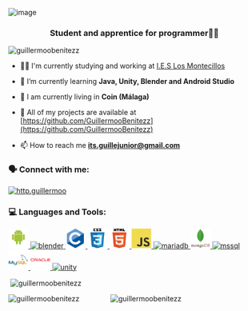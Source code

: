 ![image](https://user-images.githubusercontent.com/102023611/194344290-b6188b5f-806b-424c-be39-26d14b4385f1.png)
<h3 align="center">Student and apprentice for programmer👨‍💻</h3>

<p align="left"> <img src="https://komarev.com/ghpvc/?username=guillermoobenitezz&label=Profile%20views&color=00d9ff&style=plastic" alt="guillermoobenitezz" /> </p>

- 👨‍💻 I'm currently studying and working at [I.E.S Los Montecillos](http://www.ieslosmontecillos.es/wp/)

- 🌱 I’m currently learning **Java, Unity, Blender and Android Studio**

- 📍 I am currently living in **Coin (Málaga)**

- 📂 All of my projects are available at [https://github.com/GuillermooBenitezz](https://github.com/GuillermooBenitezz)

- 📫 How to reach me **its.guillejunior@gmail.com**

<h3 align="left">🗣️ Connect with me:</h3>
<p align="left">
<a href="https://instagram.com/http.guillermoo" target="blank"><img align="center" src="https://raw.githubusercontent.com/rahuldkjain/github-profile-readme-generator/master/src/images/icons/Social/instagram.svg" alt="http.guillermoo" height="30" width="40" /></a>
</p>

<h3 align="left">💻 Languages and Tools:</h3>
<p align="left"> <a href="https://developer.android.com" target="_blank" rel="noreferrer"> <img src="https://raw.githubusercontent.com/devicons/devicon/master/icons/android/android-original-wordmark.svg" alt="android" width="40" height="40"/> </a> <a href="https://www.blender.org/" target="_blank" rel="noreferrer"> <img src="https://download.blender.org/branding/community/blender_community_badge_white.svg" alt="blender" width="40" height="40"/> </a> <a href="https://www.cprogramming.com/" target="_blank" rel="noreferrer"> <img src="https://raw.githubusercontent.com/devicons/devicon/master/icons/c/c-original.svg" alt="c" width="40" height="40"/> </a> <a href="https://www.w3schools.com/css/" target="_blank" rel="noreferrer"> <img src="https://raw.githubusercontent.com/devicons/devicon/master/icons/css3/css3-original-wordmark.svg" alt="css3" width="40" height="40"/> </a> <a href="https://www.w3.org/html/" target="_blank" rel="noreferrer"> <img src="https://raw.githubusercontent.com/devicons/devicon/master/icons/html5/html5-original-wordmark.svg" alt="html5" width="40" height="40"/> </a> <a href="https://developer.mozilla.org/en-US/docs/Web/JavaScript" target="_blank" rel="noreferrer"> <img src="https://raw.githubusercontent.com/devicons/devicon/master/icons/javascript/javascript-original.svg" alt="javascript" width="40" height="40"/> </a> <a href="https://mariadb.org/" target="_blank" rel="noreferrer"> <img src="https://www.vectorlogo.zone/logos/mariadb/mariadb-icon.svg" alt="mariadb" width="40" height="40"/> </a> <a href="https://www.mongodb.com/" target="_blank" rel="noreferrer"> <img src="https://raw.githubusercontent.com/devicons/devicon/master/icons/mongodb/mongodb-original-wordmark.svg" alt="mongodb" width="40" height="40"/> </a> <a href="https://www.microsoft.com/en-us/sql-server" target="_blank" rel="noreferrer"> <img src="https://www.svgrepo.com/show/303229/microsoft-sql-server-logo.svg" alt="mssql" width="40" height="40"/> </a> <a href="https://www.mysql.com/" target="_blank" rel="noreferrer"> <img src="https://raw.githubusercontent.com/devicons/devicon/master/icons/mysql/mysql-original-wordmark.svg" alt="mysql" width="40" height="40"/> </a> <a href="https://www.oracle.com/" target="_blank" rel="noreferrer"> <img src="https://raw.githubusercontent.com/devicons/devicon/master/icons/oracle/oracle-original.svg" alt="oracle" width="40" height="40"/> </a> <a href="https://unity.com/" target="_blank" rel="noreferrer"> <img src="https://www.vectorlogo.zone/logos/unity3d/unity3d-icon.svg" alt="unity" width="40" height="40"/> </a> </p>


<p>&nbsp;<img align="center" src="https://github-readme-stats.vercel.app/api?username=guillermoobenitezz&show_icons=true&theme=onedark&title_color=00aaff&text_color=02aebb&hide_border=true&locale=en" alt="guillermoobenitezz" /></p>

<p><img align="left" position="abosulute" top="40px" src="https://github-readme-stats.vercel.app/api/top-langs?username=guillermoobenitezz&show_icons=true&title_color=00aaff&text_color=02aebb&hide_border=true&locale=en&layout=compact" alt="guillermoobenitezz" /></p>

<p><img align="right" width="300px" height="400" src="https://github-readme-streak-stats.herokuapp.com/?user=guillermoobenitezz&theme=dark" alt="guillermoobenitezz" /></p>
